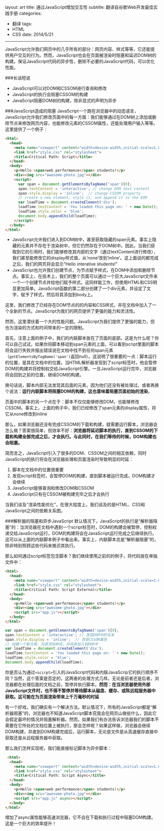 layout: art
title: 通过JavaScript增加交互性
subtitle: 翻译自谷歌Web开发最佳实践手册
categories: 
- 翻译
tags: 
- HTML
- CSS
date: 2014/5/21
---

JavaScript允许我们网页中的几乎所有的部分：网页内容、样式等等，它还能提供用户交互的行为。然而，JavaScript也会在页面被渲染时阻塞和延迟DOM树的构建。保证JavaScript代码的异步性，删除不必要的JavaScript代码，可以优化性能。

<!-- more -->

###长话短说
* JavaScript可以对DOM和CSSOM进行查询和修改
* JavaScript的执行会阻塞CSSOM的构建
* JavaScript阻塞DOM树的构建，除非显式的声明为异步

###JavaScript造成的阻塞
JavaScript一个跑在浏览器中的动态语言，JavaScript允许我们修改页面中的每一方面：我们能够通过在DOM树上添加或删除节点来修改网页内容，也能修改元素的CSSOM属性，还能处理用户输入等等。这里提供了一个例子：

```html
<html>
  <head>
    <meta name="viewport" content="width=device-width,initial-scale=1.0">
    <link href="style.css" rel="stylesheet">
    <title>Critical Path: Script</title>
  </head>
  <body>
    <p>Hello <span>web performance</span> students!</p>
    <div><img src="awesome-photo.jpg"></div>
    <script>
      var span = document.getElementsByTagName('span')[0];
      span.textContent = 'interactive'; // change DOM text content
      span.style.display = 'inline';  // change CSSOM property
      // create a new element, style it, and append it to the DOM
      var loadTime = document.createElement('div');
      loadTime.textContent = 'You loaded this page on: ' + new Date();
      loadTime.style.color = 'blue';
      document.body.appendChild(loadTime);
    </script>
  </body>
</html>
```

* JavaScript允许我们进入到DOM树中，甚至获取隐藏的span元素。事实上隐藏的元素并不存在于渲染树中，但它仍然存在于DOM树中。因此，当我们获取到它的引用时，我们能够修改其内部的文字（通过textContent进行修改），我们甚至能修改它的display样式值，从‘none’改到‘inline’。这上面说的都完成之后，我们的网页将会显示“Hello interative students!”
* JavaScript也允许我们创建节点，为节点赋予样式，在DOM中添加和删除节点。事实上，在技术上，我们的整个页面可以通过一个巨大JavaScript文件来一个一个创建节点并给他们赋予样式。这同样能工作，但使用HTML和CSS明显更加简单。JavaScript函数的第二部分创建了一个div元素，并设定了文字，赋予了样式，然后将其添加到body上。

这里，我们修改了已经存在DOM节点的的内容和CSS样式，并在文档中加入了一个全新的节点。JavaScript为我们的网页提供了更强的能力和灵活性。

然而，这里潜伏着一个大的性能问题。JavaScript为我们提供了更强的能力，但也为渲染的方式和时间带来的一定的限制。

首先，注意上面的例子中，我们的内联脚本放在了页面的底部。这是为什么呢？你可以自己试试，如果你将脚本移动到span元素的上面，可以看到script里面的脚本将会运行失败并报出错误说在文档中找不到任何span元素（`getElementsByTagName('span')`返回null）。这说明了很重要的一点：脚本运行的位置，是其在文档中的位置。当HTML解析器发现到了script标签时，他会暂停DOM的构建并将控制权交给JavaScript引擎。一旦JavaScript运行完毕，浏览器将会回到之前的位置，继续DOM的构建。

换句话说，脚本内部无法发现其后面的元素，因为他们还没有被处理过。或者再换个说法：**运行内联脚本将阻塞DOM的构建，这也意味着阻塞页面初始的渲染**。

页面中的脚本的另一个点在于：脚本不仅仅能够修改DOM，也能够修改CSSOM。事实上，上面的例子中，我们已经修改了span元素的display属性，将它从none修改到inline

那么，如果浏览器还没有完成CSSOM的下载和构建，就需要运行脚本，浏览器会怎么做？答案很简单，但效率不好：**浏览器将延迟脚本的执行，直到CSSOM的下载和构建全部完成之后，才会执行。与此同时，在我们等待的时候，DOM构建也会阻塞。**

简而言之，JavaScript引入了很多的DOM、CSSOM之间的相互依赖，同时JavaScript的执行将会在浏览器处理和页面渲染时导致明显的时延：
1. 脚本在文档中的位置很重要
2. 发现script标签时，会暂停DOM的构建，直到脚本被运行完成，DOM构建才会继续
3. JavaScript能够查询和修改DOM和CSSOM
4. JavaScript只有在CSSOM被构建完毕之后才会执行

当我们谈及“渲染性能优化”，在很大程度上，我们谈及的是HTML、CSS和JavaScript之间的依赖关系图。

###解析器的阻塞和异步JavaScript
默认情况下，JavaScript的执行是“解析器阻塞”的：当浏览器在文档中遇到一个script标签时，DOM的构建会被暂停，控制权递交给JavaScript运行，DOM的构建将会在JavaScript运行完成之后继续执行。这可以从上面的内联脚本例子中看出来。事实上，内联脚本总是“解析器阻塞”的，除非特别照顾这些代码来推迟其执行。

那么如何通过script标签包含脚本？我们继续使用之前的的例子，将代码放在单独文件中：

```html
<html>
  <head>
    <meta name="viewport" content="width=device-width,initial-scale=1.0">
    <link href="style.css" rel="stylesheet">
    <title>Critical Path: Script External</title>
  </head>
  <body>
    <p>Hello <span>web performance</span> students!</p>
    <div><img src="awesome-photo.jpg"></div>
    <script src="app.js"></script>
  </body>
</html>
```

```javascript
var span = document.getElementsByTagName('span')[0];
span.textContent = 'interactive'; // 改变DOM中的文本
span.style.display = 'inline';  // 改变CSSOM属性
// 创建一个新元素，为其添加样式，并将其加入到DOM中
var loadTime = document.createElement('div');
loadTime.textContent = 'You loaded this page on: ' + new Date();
loadTime.style.color = 'blue';
document.body.appendChild(loadTime);
```

你是否认为通过`<scirpt>`引入的JavaScript代码和内联JavaScrip它的执行顺序不同？当然，这个答案是否定的，这两者的处理方式几样。无论是前者还是后者，浏览器都在处理后面的文档之前，暂停并执行脚本。**然而：在当浏览器使用外部JavaScript文件时，也不得不暂停并等待脚本从磁盘、缓存、或陈远程服务器中获取。这可能在为页面渲染带来上千万毫秒的时延**

有一个好戏，我们确实有一个解决方法。默认情况下，所有的JavaScript都是“解析器阻塞”的，浏览器也不知道JavaScript脚本究竟会在网页山做些什么，因此它会假定最坏的情况并阻塞解析器。然而，如果我们有办法告诉浏览器我们的脚本不需要在它所处的文档位置上被执行，那会怎样呢？如果这样做，浏览器会继续DOM构建，并直到DOM构建完成后，运行脚本，无论是文件是从高速缓存直接中获取还是从远程服务器中获取。

那么我们怎样实现呢，我们能直接标记脚本为异步脚本：
```html
 <html>
  <head>
    <meta name="viewport" content="width=device-width,initial-scale=1.0">
    <link href="style.css" rel="stylesheet">
    <title>Critical Path: Script Async</title>
  </head>
  <body>
    <p>Hello <span>web performance</span> students!</p>
    <div><img src="awesome-photo.jpg"></div>
    <script src="app.js" async></script>
  </body>
</html>
```

增加了async属性能够高速浏览器，它不会在下载和执行过程中阻塞DOM构建。这是一个巨大的效率提升！
